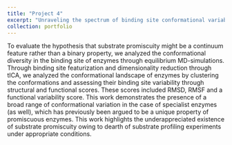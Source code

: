```yaml
---
title: "Project 4"
excerpt: "Unraveling the spectrum of binding site conformational variability in a set of substrate promiscuous and specialist enzymes. <br/><img src='/images/500x300.png'>"
collection: portfolio
---
```


To evaluate the hypothesis that substrate promiscuity might be a continuum feature rather than a binary property, we analyzed the conformational diversity in the binding site of enzymes through equilibrium MD-simulations. Through binding site featurization and dimensionality reduction through tICA, we analyzed the conformational landscape of enzymes by clustering the conformations and assessing their binding site variability through structural and functional scores. These scores included RMSD, RMSF and a functional variability score. This work demonstrates the presence of a broad range of conformational variation in the case of specialist enzymes (as well), which has previously been argued to be a unique property of promiscuous enzymes. This work highlights the underappreciated existence of substrate promiscuity owing to dearth of substrate profiling experiments under appropriate conditions.
